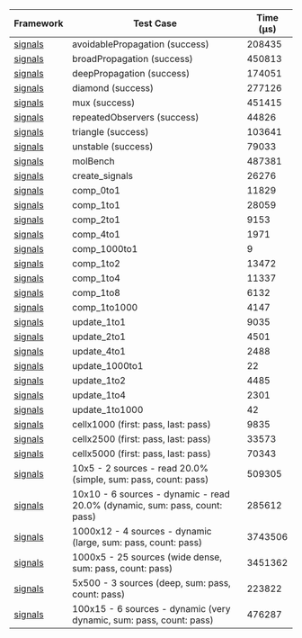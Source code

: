 | Framework | Test Case | Time (μs) |
| --- | --- | --- |
| [signals](https://github.com/rodydavis/signals.dart) | avoidablePropagation (success) | 208435 |
| [signals](https://github.com/rodydavis/signals.dart) | broadPropagation (success) | 450813 |
| [signals](https://github.com/rodydavis/signals.dart) | deepPropagation (success) | 174051 |
| [signals](https://github.com/rodydavis/signals.dart) | diamond (success) | 277126 |
| [signals](https://github.com/rodydavis/signals.dart) | mux (success) | 451415 |
| [signals](https://github.com/rodydavis/signals.dart) | repeatedObservers (success) | 44826 |
| [signals](https://github.com/rodydavis/signals.dart) | triangle (success) | 103641 |
| [signals](https://github.com/rodydavis/signals.dart) | unstable (success) | 79033 |
| [signals](https://github.com/rodydavis/signals.dart) | molBench | 487381 |
| [signals](https://github.com/rodydavis/signals.dart) | create_signals | 26276 |
| [signals](https://github.com/rodydavis/signals.dart) | comp_0to1 | 11829 |
| [signals](https://github.com/rodydavis/signals.dart) | comp_1to1 | 28059 |
| [signals](https://github.com/rodydavis/signals.dart) | comp_2to1 | 9153 |
| [signals](https://github.com/rodydavis/signals.dart) | comp_4to1 | 1971 |
| [signals](https://github.com/rodydavis/signals.dart) | comp_1000to1 | 9 |
| [signals](https://github.com/rodydavis/signals.dart) | comp_1to2 | 13472 |
| [signals](https://github.com/rodydavis/signals.dart) | comp_1to4 | 11337 |
| [signals](https://github.com/rodydavis/signals.dart) | comp_1to8 | 6132 |
| [signals](https://github.com/rodydavis/signals.dart) | comp_1to1000 | 4147 |
| [signals](https://github.com/rodydavis/signals.dart) | update_1to1 | 9035 |
| [signals](https://github.com/rodydavis/signals.dart) | update_2to1 | 4501 |
| [signals](https://github.com/rodydavis/signals.dart) | update_4to1 | 2488 |
| [signals](https://github.com/rodydavis/signals.dart) | update_1000to1 | 22 |
| [signals](https://github.com/rodydavis/signals.dart) | update_1to2 | 4485 |
| [signals](https://github.com/rodydavis/signals.dart) | update_1to4 | 2301 |
| [signals](https://github.com/rodydavis/signals.dart) | update_1to1000 | 42 |
| [signals](https://github.com/rodydavis/signals.dart) | cellx1000 (first: pass, last: pass) | 9835 |
| [signals](https://github.com/rodydavis/signals.dart) | cellx2500 (first: pass, last: pass) | 33573 |
| [signals](https://github.com/rodydavis/signals.dart) | cellx5000 (first: pass, last: pass) | 70343 |
| [signals](https://github.com/rodydavis/signals.dart) | 10x5 - 2 sources - read 20.0% (simple, sum: pass, count: pass) | 509305 |
| [signals](https://github.com/rodydavis/signals.dart) | 10x10 - 6 sources - dynamic - read 20.0% (dynamic, sum: pass, count: pass) | 285612 |
| [signals](https://github.com/rodydavis/signals.dart) | 1000x12 - 4 sources - dynamic (large, sum: pass, count: pass) | 3743506 |
| [signals](https://github.com/rodydavis/signals.dart) | 1000x5 - 25 sources (wide dense, sum: pass, count: pass) | 3451362 |
| [signals](https://github.com/rodydavis/signals.dart) | 5x500 - 3 sources (deep, sum: pass, count: pass) | 223822 |
| [signals](https://github.com/rodydavis/signals.dart) | 100x15 - 6 sources - dynamic (very dynamic, sum: pass, count: pass) | 476287 |

